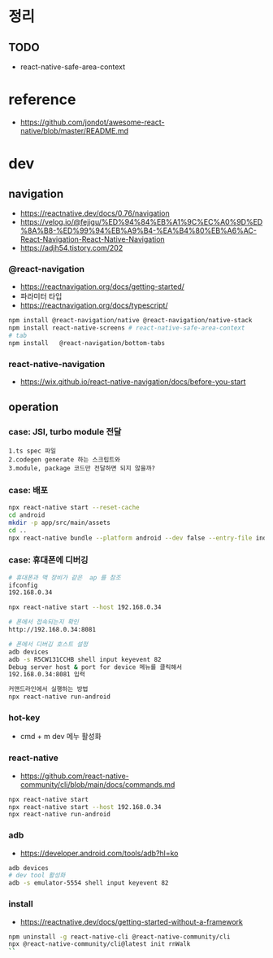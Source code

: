 # 정리

## TODO 
- react-native-safe-area-context


# reference
- https://github.com/jondot/awesome-react-native/blob/master/README.md

# dev
## navigation
- https://reactnative.dev/docs/0.76/navigation
- https://velog.io/@fejigu/%ED%94%84%EB%A1%9C%EC%A0%9D%ED%8A%B8-%ED%99%94%EB%A9%B4-%EA%B4%80%EB%A6%AC-React-Navigation-React-Native-Navigation
- https://adjh54.tistory.com/202
### @react-navigation
- https://reactnavigation.org/docs/getting-started/
- 파라미터 타입
- https://reactnavigation.org/docs/typescript/
```bash
npm install @react-navigation/native @react-navigation/native-stack
npm install react-native-screens # react-native-safe-area-context
# tab
npm install   @react-navigation/bottom-tabs
```
### react-native-navigation
- https://wix.github.io/react-native-navigation/docs/before-you-start


## operation

### case: JSI, turbo module 전달
```
1.ts spec 파일
2.codegen generate 하는 스크립트와
3.module, package 코드만 전달하면 되지 않을까?
```

### case: 배포
```bash
npx react-native start --reset-cache
cd android
mkdir -p app/src/main/assets
cd ..
npx react-native bundle --platform android --dev false --entry-file index.js --bundle-output android/app/src/main/assets/index.android.bundle --assets-dest android/app/src/main/res/
```

### case: 휴대폰에 디버깅
```bash
# 휴대폰과 맥 장비가 같은  ap 를 참조
ifconfig
192.168.0.34

npx react-native start --host 192.168.0.34

# 폰에서 접속되는지 확인
http://192.168.0.34:8081

# 폰에서 디버깅 호스트 설정
adb devices
adb -s R5CW131CCHB shell input keyevent 82
Debug server host & port for device 메뉴를 클릭해서
192.168.0.34:8081 입력

커맨드라인에서 실행하는 방법
npx react-native run-android
```

### hot-key
- cmd + m   dev 메누 활성화

### react-native
- https://github.com/react-native-community/cli/blob/main/docs/commands.md
```bash
npx react-native start
npx react-native start --host 192.168.0.34
npx react-native run-android
```
### adb
- https://developer.android.com/tools/adb?hl=ko
```bash
adb devices
# dev tool 활성화
adb -s emulator-5554 shell input keyevent 82
```

### install
- https://reactnative.dev/docs/getting-started-without-a-framework
```bash
npm uninstall -g react-native-cli @react-native-community/cli
npx @react-native-community/cli@latest init rnWalk
``
